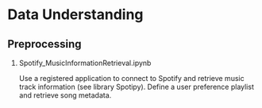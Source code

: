 # Data Understanding # 
## Preprocessing  ##

1. Spotify_MusicInformationRetrieval.ipynb 

   Use a registered application to connect to Spotify and retrieve music track information (see library Spotipy).
   Define a user preference playlist and retrieve song metadata.
